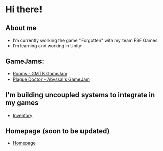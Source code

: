 # Hi there!
## About me
- I’m currently working the game "Forgotten" with my team FSF Games
- I’m learning and working in Unity

## GameJams:
- [Rooms - GMTK GameJam](https://fsf-games.itch.io/rooms)
- [Plague Doctor - Abyssal's GameJam](https://fsf-games.itch.io/plague-doctor)

## I'm building uncoupled systems to integrate in my games
- [Inventory](https://github.com/ZsoltF94/Inventory-System)

## Homepage (soon to be updated)
- [Homepage](https://brave-bush-0c0771610.2.azurestaticapps.net/)



